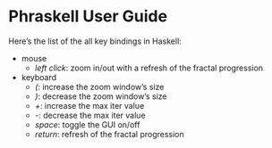 # Phraskell User Guide

Here’s the list of the all key bindings in Haskell:

* mouse
    * _left click_: zoom in/out with a refresh of the fractal progression
* keyboard
    * _(_: increase the zoom window’s size
    * _)_: decrease the zoom window’s size
    * _+_: increase the max iter value
    * _-_: decrease the max iter value
    * _space_: toggle the GUI on/off
    * _return_: refresh of the fractal progression
